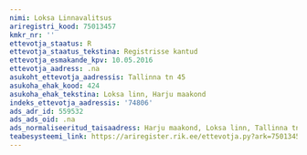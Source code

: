 ```yaml
---
nimi: Loksa Linnavalitsus
ariregistri_kood: 75013457
kmkr_nr: ''
ettevotja_staatus: R
ettevotja_staatus_tekstina: Registrisse kantud
ettevotja_esmakande_kpv: 10.05.2016
ettevotja_aadress: .na
asukoht_ettevotja_aadressis: Tallinna tn 45
asukoha_ehak_kood: 424
asukoha_ehak_tekstina: Loksa linn, Harju maakond
indeks_ettevotja_aadressis: '74806'
ads_adr_id: 559532
ads_ads_oid: .na
ads_normaliseeritud_taisaadress: Harju maakond, Loksa linn, Tallinna tn 45
teabesysteemi_link: https://ariregister.rik.ee/ettevotja.py?ark=75013457&ref=rekvisiidid
---
```

